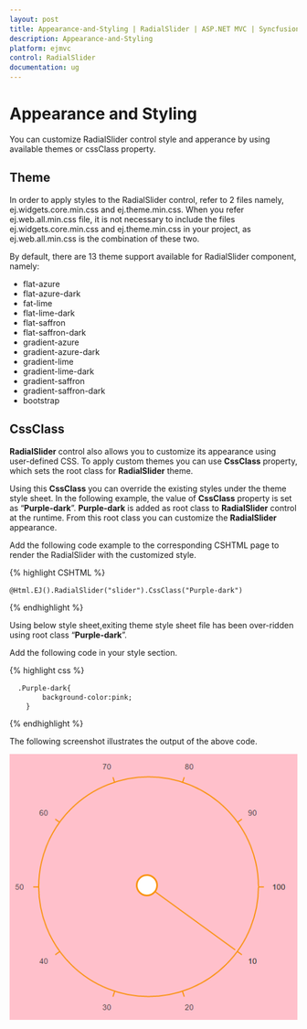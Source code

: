 ```yaml
---
layout: post
title: Appearance-and-Styling | RadialSlider | ASP.NET MVC | Syncfusion
description: Appearance-and-Styling
platform: ejmvc
control: RadialSlider
documentation: ug
---
```

# Appearance and Styling

You can customize RadialSlider control style and apperance by using available themes or cssClass property.

## Theme

In order to apply styles to the RadialSlider control, refer to 2 files namely, ej.widgets.core.min.css and ej.theme.min.css. When you refer ej.web.all.min.css file, it is not necessary to include the files ej.widgets.core.min.css and ej.theme.min.css in your project, as ej.web.all.min.css is the combination of these two. 

By default, there are 13 theme support available for RadialSlider component, namely:

* flat-azure
* flat-azure-dark
* fat-lime
* flat-lime-dark
* flat-saffron
* flat-saffron-dark
* gradient-azure
* gradient-azure-dark
* gradient-lime
* gradient-lime-dark
* gradient-saffron
* gradient-saffron-dark
* bootstrap

## CssClass

**RadialSlider** control also allows you to customize its appearance using user-defined CSS. To apply custom themes you can use **CssClass** property, which sets the root class for **RadialSlider** theme.

Using this **CssClass** you can override the existing styles under the theme style sheet. In the following example, the value of **CssClass** property is set as “**Purple-dark**”. **Purple-dark** is added as root class to **RadialSlider** control at the runtime. From this root class you can customize the **RadialSlider** appearance.

Add the following code example to the corresponding CSHTML page to render the RadialSlider with the customized style.

{% highlight CSHTML %}

    @Html.EJ().RadialSlider("slider").CssClass("Purple-dark")

{% endhighlight %}

Using below style sheet,exiting theme style sheet file has been over-ridden using root class “**Purple-dark**”. 

Add the following code in your style section.

{% highlight css %}
        
	  .Purple-dark{
		    background-color:pink;
		}

{% endhighlight %}

The following screenshot illustrates the output of the above code.

![](Appearance-and-Styling_images\Appearance-and-Styling_images_img1.png)

